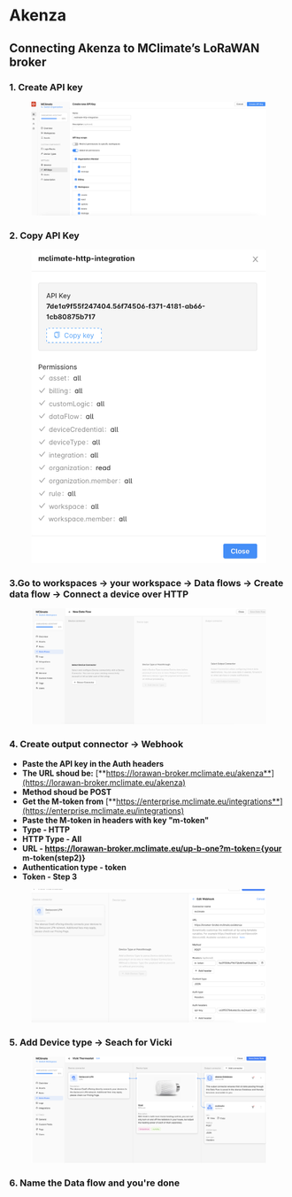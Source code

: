 # Akenza

## **Connecting Akenza to MClimate’s LoRaWAN broker**

### **1. Create API key**

<figure><img src="../.gitbook/assets/Screenshot 2023-04-25 at 13.47.29.png" alt=""><figcaption></figcaption></figure>

### **2. Copy API Key**

<figure><img src="../.gitbook/assets/Screenshot 2023-04-25 at 13.47.42.png" alt="" width="563"><figcaption></figcaption></figure>

### 3.Go to workspaces -> your workspace -> Data flows -> Create data flow -> Connect a device over HTTP

<figure><img src="../.gitbook/assets/Screenshot 2023-05-25 at 17.34.59.png" alt=""><figcaption></figcaption></figure>

### **4. Create output connector -> Webhook**

* **Paste the API key in the Auth headers**
* **The URL shoud be:** [**https://lorawan-broker.mclimate.eu/akenza**](https://lorawan-broker.mclimate.eu/akenza)
* **Method shoud be POST**
* **Get the M-token from** [**https://enterprise.mclimate.eu/integrations**](https://enterprise.mclimate.eu/integrations)
* **Paste the M-token in headers with key "m-token"**
* **Type - HTTP**
* **HTTP Type - All**
* **URL - https://lorawan-broker.mclimate.eu/up-b-one?m-token={your m-token(step2)}**
* **Authentication type - token**
* **Token - Step 3**

<figure><img src="../.gitbook/assets/Screenshot 2023-05-25 at 17.39.16.png" alt=""><figcaption></figcaption></figure>

### **5. Add Device type -> Seach for Vicki**

<figure><img src="../.gitbook/assets/Screenshot 2023-05-25 at 17.39.53.png" alt=""><figcaption></figcaption></figure>

### **6. N**ame the Data flow and you're done&#x20;

